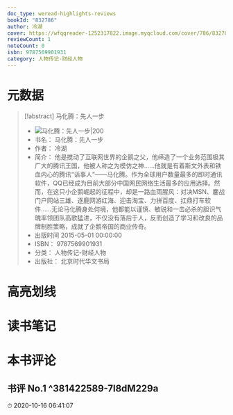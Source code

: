 ```yaml
---
doc_type: weread-highlights-reviews
bookId: "832786"
author: 冷湖
cover: https://wfqqreader-1252317822.image.myqcloud.com/cover/786/832786/t7_832786.jpg
reviewCount: 1
noteCount: 0
isbn: 9787569901931
category: 人物传记-财经人物
---
```

# 元数据
> [!abstract] 马化腾：先人一步
> - ![ 马化腾：先人一步|200](https://wfqqreader-1252317822.image.myqcloud.com/cover/786/832786/t7_832786.jpg)
> - 书名： 马化腾：先人一步
> - 作者： 冷湖
> - 简介： 他是搅动了互联网世界的企鹅之父，他缔造了一个业务范围极其广大的腾讯王国，他被人称之为模仿之神……他就是有着斯文外表和铁血内心的腾讯“话事人”——马化腾。作为全球用户数量最多的即时通讯软件，QQ已经成为目前大部分中国网民网络生活最多的应用选择。然而，在这只小企鹅崛起的征程中，却是一路血雨腥风：对决MSN、鏖战门户网站三雄、逐鹿网游红海、迎击淘宝、力拼百度、扛鼎打车软件……无论马化腾身处何境，他都能以谨慎、敏锐和一击必杀的胆识气魄率领团队高歌猛进，不仅没有落后于人，反而创造了学习和改良的品牌制胜策略，成就了企鹅帝国的商业传奇。
> - 出版时间 2015-05-01 00:00:00
> - ISBN： 9787569901931
> - 分类： 人物传记-财经人物
> - 出版社： 北京时代华文书局

# 高亮划线

# 读书笔记

# 本书评论

## 书评 No.1  ^381422589-7l8dM229a
⏱ 2020-10-16 06:41:07
